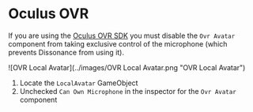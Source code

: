 # Oculus OVR

If you are using the [Oculus OVR SDK](https://assetstore.unity.com/packages/tools/integration/oculus-integration-82022) you must disable the `Ovr Avatar` component from taking exclusive control of the microphone (which prevents Dissonance from using it).

![OVR Local Avatar](../images/OVR Local Avatar.png "OVR Local Avatar")

1. Locate the `LocalAvatar` GameObject
2. Unchecked `Can Own Microphone` in the inspector for the `Ovr Avatar` component